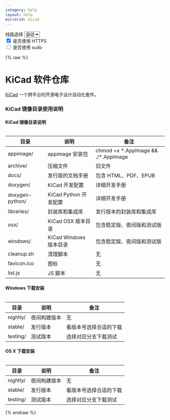 ```yaml
---
category: help
layout: help
mirrorid: kicad
---
```


<!-- 本 markdown 从 tuna/mirrorz-help-ng 自动生成，如需修改请参阅该仓库 -->

<style>.z-help tmpl { display: none }</style>

<div class="z-wrap">
    <form class="z-form z-global" onchange="form_update(null)" onsubmit="return false">
        <div>
            <label for="e0a5cecb">线路选择</label>
            <select id="e0a5cecb" name="host">
                <option selected="selected" value="{{ site.url }}">自动</option>
                <option value="{{ site.urlv4 }}">IPv4</option>
                <option value="{{ site.urlv6 }}">IPv6</option>
            </select>
        </div>
        <div>
            <input id="144d763c" name="_scheme" type="checkbox" checked>
            <label for="144d763c">是否使用 HTTPS</label>
        </div>
        <div>
            <input id="4659e7da" name="_sudo" type="checkbox">
            <label for="4659e7da">是否使用 sudo</label>
        </div>
    </form>
</div>
{% raw %}
<div class="z-help"><h1>KiCad 软件仓库</h1>
<p><a href="http://kicad.org/">KiCad</a> 一个跨平台的开源电子设计自动化套件。</p>
<h3>KiCad 镜像目录使用说明</h3>
<h4>KiCad 镜像目录说明</h4>
<div class="z-wrap"><form class="z-form" onchange="form_update(event)" onsubmit="return false"></form><pre class="z-code"></pre></div><tmpl>
{{endpoint}}/
</tmpl>
<table>
<thead>
<tr>
<th>目录</th>
<th>说明</th>
<th>备注</th>
</tr>
</thead>
<tbody>
<tr>
<td>appimage/</td>
<td>appimage 安装包</td>
<td>chmod +x *.AppImage &amp;&amp; ./*.AppImage</td>
</tr>
<tr>
<td>archive/</td>
<td>压缩文件</td>
<td>旧文件</td>
</tr>
<tr>
<td>docs/</td>
<td>发行版的文档手册</td>
<td>包含 HTML、PDF、EPUB</td>
</tr>
<tr>
<td>doxygen/</td>
<td>KiCad 开发配置</td>
<td>详细开发手册</td>
</tr>
<tr>
<td>doxygen-python/</td>
<td>KiCad Python 开发配置</td>
<td>详细开发手册</td>
</tr>
<tr>
<td>libraries/</td>
<td>封装库和集成库</td>
<td>发行版本的封装库和集成库</td>
</tr>
<tr>
<td>osx/</td>
<td>KiCad OSX 版本目录</td>
<td>包含稳定版、夜间版和测试版</td>
</tr>
<tr>
<td>windows/</td>
<td>KiCad Windows 版本目录</td>
<td>包含稳定版、夜间版和测试版</td>
</tr>
<tr>
<td>cleanup.sh</td>
<td>清理脚本</td>
<td>无</td>
</tr>
<tr>
<td>favicon.ico</td>
<td>图标</td>
<td>无</td>
</tr>
<tr>
<td>list.js</td>
<td>JS 脚本</td>
<td>无</td>
</tr>
</tbody>
</table>
<h4>Windows 下载安装</h4>
<div class="z-wrap"><form class="z-form" onchange="form_update(event)" onsubmit="return false"></form><pre class="z-code"></pre></div><tmpl>
{{endpoint}}/windows/
</tmpl>
<table>
<thead>
<tr>
<th>目录</th>
<th>说明</th>
<th>备注</th>
</tr>
</thead>
<tbody>
<tr>
<td>nightly/</td>
<td>夜间构建版本</td>
<td>无</td>
</tr>
<tr>
<td>stable/</td>
<td>发行版本</td>
<td>看版本号选择合适的下载</td>
</tr>
<tr>
<td>testing/</td>
<td>测试版本</td>
<td>选择对应分支下载测试</td>
</tr>
</tbody>
</table>
<h4>OS X 下载安装</h4>
<div class="z-wrap"><form class="z-form" onchange="form_update(event)" onsubmit="return false"></form><pre class="z-code"></pre></div><tmpl>
{{endpoint}}/osx/
</tmpl>
<table>
<thead>
<tr>
<th>目录</th>
<th>说明</th>
<th>备注</th>
</tr>
</thead>
<tbody>
<tr>
<td>nightly/</td>
<td>夜间构建版本</td>
<td>无</td>
</tr>
<tr>
<td>stable/</td>
<td>发行版本</td>
<td>看版本号选择合适的下载</td>
</tr>
<tr>
<td>testing/</td>
<td>测试版本</td>
<td>选择对应分支下载测试</td>
</tr>
</tbody>
</table><script id="z-config" type="application/x-mirrorz-help">eyJfIjogIktpQ2FkIFx1OGY2Zlx1NGVmNlx1NGVkM1x1NWU5MyIsICJibG9jayI6IFsia2ljYWQiXSwgImlucHV0Ijoge30sICJuYW1lIjogImtpY2FkIn0=</script>
</div>

{% endraw %}

<script src="/static/js/mustache.min.js?{{ site.data['hash'] }}"></script>
<script src="/static/js/zdocs.js?{{ site.data['hash'] }}"></script>
